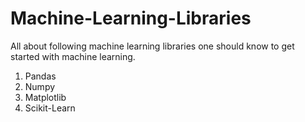 # Machine-Learning-Libraries
All about following machine learning libraries one should know to get started with machine learning.

1. Pandas 
2. Numpy
3. Matplotlib
4. Scikit-Learn
